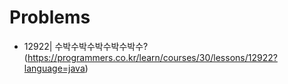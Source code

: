 # Problems

- 12922| 수박수박수박수박수박수? (https://programmers.co.kr/learn/courses/30/lessons/12922?language=java)